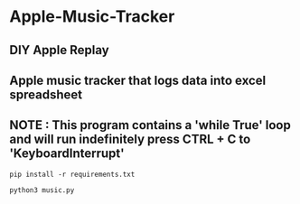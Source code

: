 # Apple-Music-Tracker
DIY Apple Replay
----------------------------------------------------------------------------
Apple music tracker that logs data into excel spreadsheet 
----------------------------------------------------------------------------
NOTE : This program contains a 'while True' loop and will run indefinitely 
       press CTRL + C to 'KeyboardInterrupt'
----------------------------------------------------------------------------

```
pip install -r requirements.txt
```
```
python3 music.py
```
